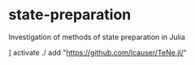 # state-preparation
Investigation of methods of state preparation in Julia

] activate ./
add "https://github.com/lcauser/TeNe.jl/"
